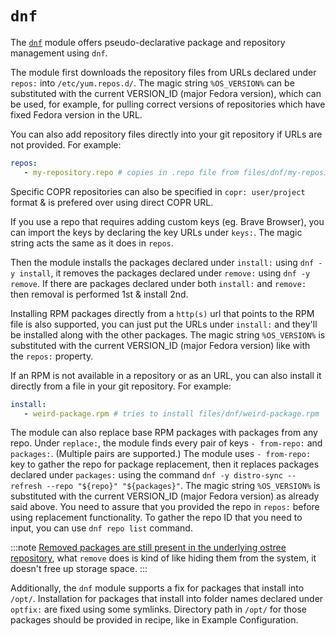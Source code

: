 # `dnf`

The [`dnf`](https://docs.fedoraproject.org/en-US/quick-docs/dnf/) module offers pseudo-declarative package and repository management using `dnf`.

The module first downloads the repository files from URLs declared under `repos:` into `/etc/yum.repos.d/`. The magic string `%OS_VERSION%` can be substituted with the current VERSION_ID (major Fedora version), which can be used, for example, for pulling correct versions of repositories which have fixed Fedora version in the URL.

You can also add repository files directly into your git repository if URLs are not provided. For example:
```yml
repos:
   - my-repository.repo # copies in .repo file from files/dnf/my-repository.repo to /etc/yum.repos.d/
```

Specific COPR repositories can also be specified in `copr: user/project` format & is prefered over using direct COPR URL.

If you use a repo that requires adding custom keys (eg. Brave Browser), you can import the keys by declaring the key URLs under `keys:`. The magic string acts the same as it does in `repos`.

Then the module installs the packages declared under `install:` using `dnf -y install`, it removes the packages declared under `remove:` using `dnf -y remove`. If there are packages declared under both `install:` and `remove:` then removal is performed 1st & install 2nd.

Installing RPM packages directly from a `http(s)` url that points to the RPM file is also supported, you can just put the URLs under `install:` and they'll be installed along with the other packages. The magic string `%OS_VERSION%` is substituted with the current VERSION_ID (major Fedora version) like with the `repos:` property.

If an RPM is not available in a repository or as an URL, you can also install it directly from a file in your git repository. For example:
```yml
install:
   - weird-package.rpm # tries to install files/dnf/weird-package.rpm
```
The module can also replace base RPM packages with packages from any repo. Under `replace:`, the module finds every pair of keys `- from-repo:` and `packages:`. (Multiple pairs are supported.) The module uses `- from-repo:` key to gather the repo for package replacement, then it replaces packages declared under `packages:` using the command `dnf -y distro-sync --refresh --repo "${repo}" "${packages}"`. The magic string `%OS_VERSION%` is substituted with the current VERSION_ID (major Fedora version) as already said above. You need to assure that you provided the repo in `repos:` before using replacement functionality. To gather the repo ID that you need to input, you can use `dnf repo list` command.

:::note
[Removed packages are still present in the underlying ostree repository](https://coreos.github.io/rpm-ostree/administrator-handbook/#removing-a-base-package), what `remove` does is kind of like hiding them from the system, it doesn't free up storage space.
:::

Additionally, the `dnf` module supports a fix for packages that install into `/opt/`. Installation for packages that install into folder names declared under `optfix:` are fixed using some symlinks. Directory path in `/opt/` for those packages should be provided in recipe, like in Example Configuration.
